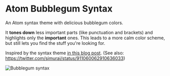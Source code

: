 # Atom Bubblegum Syntax

An Atom syntax theme with delicious bubblegum colors.

It __tones down__ less important parts (like punctuation and brackets) and highlights only the __important__ ones. This leads to a more calm color scheme, but still lets you find the stuff you're looking for.

Inspired by the syntax theme [in this blog post](http://blog.atom.io/2017/09/12/announcing-atom-ide.html). (See also: https://twitter.com/simurai/status/911060062910636033)

![Bubblegum syntax](https://raw.githubusercontent.com/scotttesler/atom-bubblegum-syntax/master/screenshot.png)
